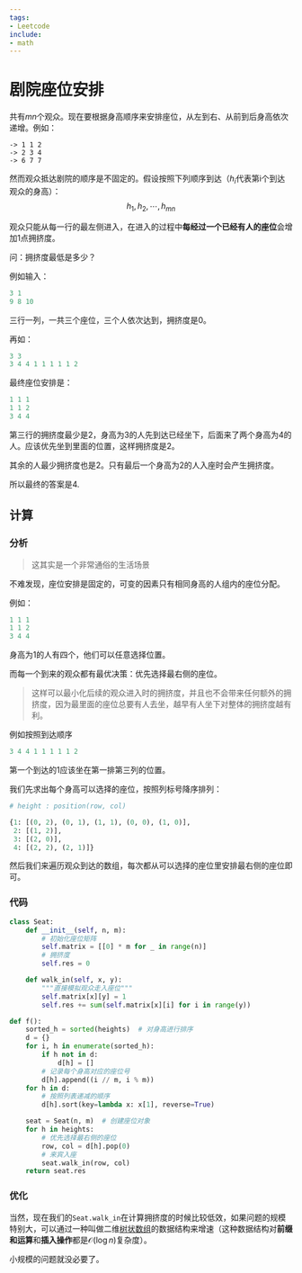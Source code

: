 ```yaml
---
tags:
- Leetcode
include:
- math
---
```


# 剧院座位安排

共有$mn$个观众。现在要根据身高顺序来安排座位，从左到右、从前到后身高依次递增。例如：

```text
-> 1 1 2
-> 2 3 4
-> 6 7 7
```

然而观众抵达剧院的顺序是不固定的。假设按照下列顺序到达（$h_i$代表第i个到达观众的身高）：
$$
h_1,h_2,\cdots,h_{mn}
$$

观众只能从每一行的最左侧进入，在进入的过程中**每经过一个已经有人的座位**会增加1点拥挤度。

问：拥挤度最低是多少？

例如输入：

```python
3 1
9 8 10
```

三行一列，一共三个座位，三个人依次达到，拥挤度是0。

再如：

```python
3 3
3 4 4 1 1 1 1 1 2
```

最终座位安排是：

```python
1 1 1
1 1 2
3 4 4
```

第三行的拥挤度最少是2，身高为3的人先到达已经坐下，后面来了两个身高为4的人。应该优先坐到里面的位置，这样拥挤度是2。

其余的人最少拥挤度也是2。只有最后一个身高为2的人入座时会产生拥挤度。

所以最终的答案是4.

## 计算

### 分析

> 这其实是一个非常通俗的生活场景

不难发现，座位安排是固定的，可变的因素只有相同身高的人组内的座位分配。

例如：

```python
1 1 1
1 1 2
3 4 4
```

身高为1的人有四个，他们可以任意选择位置。

而每一个到来的观众都有最优决策：优先选择最右侧的座位。

> 这样可以最小化后续的观众进入时的拥挤度，并且也不会带来任何额外的拥挤度，因为最里面的座位总要有人去坐，越早有人坐下对整体的拥挤度越有利。

例如按照到达顺序

```python
3 4 4 1 1 1 1 1 2
```

第一个到达的1应该坐在第一排第三列的位置。

我们先求出每个身高可以选择的座位，按照列标号降序排列：

```python
# height : position(row, col)

{1: [(0, 2), (0, 1), (1, 1), (0, 0), (1, 0)],
 2: [(1, 2)],
 3: [(2, 0)],
 4: [(2, 2), (2, 1)]}
```

然后我们来遍历观众到达的数组，每次都从可以选择的座位里安排最右侧的座位即可。

### 代码

```python
class Seat:
    def __init__(self, n, m):
        # 初始化座位矩阵
        self.matrix = [[0] * m for _ in range(n)]
        # 拥挤度
        self.res = 0

    def walk_in(self, x, y):
        """直接模拟观众走入座位"""
        self.matrix[x][y] = 1
        self.res += sum(self.matrix[x][i] for i in range(y))

def f():
    sorted_h = sorted(heights)  # 对身高进行排序
    d = {}
    for i, h in enumerate(sorted_h):
        if h not in d:
            d[h] = []
        # 记录每个身高对应的座位号
        d[h].append((i // m, i % m))
    for h in d:
        # 按照列表递减的顺序
        d[h].sort(key=lambda x: x[1], reverse=True)  

    seat = Seat(n, m)  # 创建座位对象
    for h in heights:
        # 优先选择最右侧的座位
        row, col = d[h].pop(0)
        # 来宾入座
        seat.walk_in(row, col)
    return seat.res
```

### 优化

当然，现在我们的`Seat.walk_in`在计算拥挤度的时候比较低效，如果问题的规模特别大，可以通过一种叫做二维[树状数组](https://oi-wiki.org/ds/fenwick/)的数据结构来增速（这种数据结构对**前缀和运算**和**插入操作**都是$\mathcal{O}(\log n)$复杂度）。

小规模的问题就没必要了。
